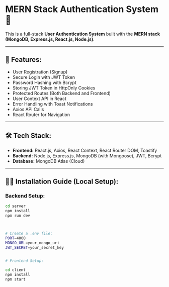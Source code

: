 # MERN Stack Authentication System 🔐

This is a full-stack **User Authentication System** built with the **MERN stack (MongoDB, Express.js, React.js, Node.js)**.

---

## 🚀 Features:

- User Registration (Signup)
- Secure Login with JWT Token
- Password Hashing with Bcrypt
- Storing JWT Token in HttpOnly Cookies
- Protected Routes (Both Backend and Frontend)
- User Context API in React
- Error Handling with Toast Notifications
- Axios API Calls
- React Router for Navigation

---

## 🛠️ Tech Stack:

- **Frontend:** React.js, Axios, React Context, React Router DOM, Toastify
- **Backend:** Node.js, Express.js, MongoDB (with Mongoose), JWT, Bcrypt
- **Database:** MongoDB Atlas (Cloud)

---

## 🧑‍💻 Installation Guide (Local Setup):

### Backend Setup:
```bash
cd server
npm install
npm run dev



# Create a .env file:
PORT=4000
MONGO_URL=your_mongo_uri
JWT_SECRET=your_secret_key


# Frontend Setup:

cd client
npm install
npm start
